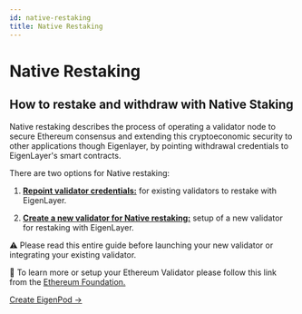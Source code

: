 ```yaml
---
id: native-restaking 
title: Native Restaking
---
```


# Native Restaking
## How to restake and withdraw with Native Staking

Native restaking describes the process of operating a validator node to secure Ethereum consensus and extending this cryptoeconomic security to other applications though Eigenlayer, by pointing withdrawal credentials to EigenLayer's smart contracts.

There are two options for Native restaking:

1. [**Repoint validator credentials:**](./for-existing-validators.md) for existing validators to restake with EigenLayer.

2. [**Create a new validator for Native restaking:**](./for-new-validators.md) setup of a new validator for restaking with EigenLayer.


:warning:  Please read this entire guide before launching your new validator or integrating your existing validator.

:memo:  To learn more or setup your Ethereum Validator please follow this link from the [Ethereum Foundation.](https://launchpad.ethereum.org/)

[Create EigenPod →](./create-eigenpod.md)
